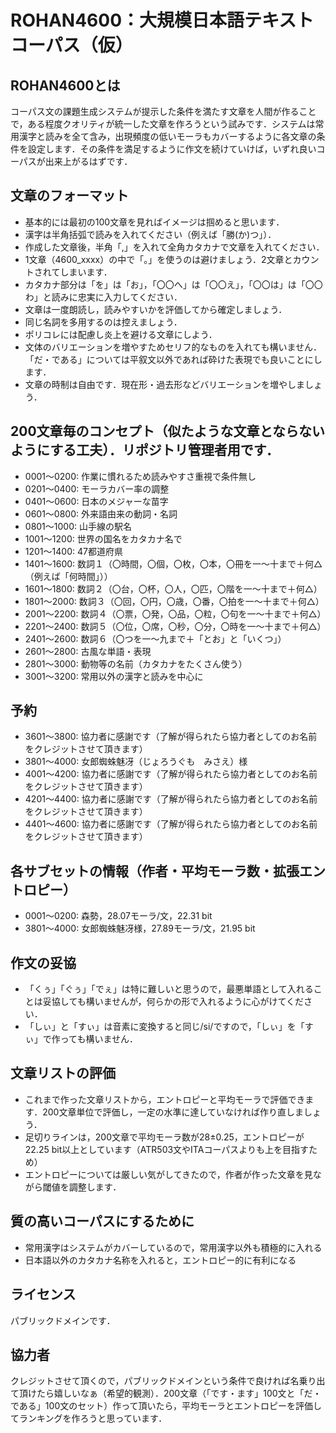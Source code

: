 # ROHAN4600：大規模日本語テキストコーパス（仮）

## ROHAN4600とは
コーパス文の課題生成システムが提示した条件を満たす文章を人間が作ることで，ある程度クオリティが統一した文章を作ろうという試みです．システムは常用漢字と読みを全て含み，出現頻度の低いモーラもカバーするように各文章の条件を設定します．その条件を満足するように作文を続けていけば，いずれ良いコーパスが出来上がるはずです．

## 文章のフォーマット
- 基本的には最初の100文章を見ればイメージは掴めると思います．
- 漢字は半角括弧で読みを入れてください（例えば「勝(か)つ」）．
- 作成した文章後，半角「,」を入れて全角カタカナで文章を入れてください．
- 1文章（4600_xxxx）の中で「。」を使うのは避けましょう．2文章とカウントされてしまいます．
- カタカナ部分は「を」は「お」，「〇〇へ」は「〇〇え」，「〇〇は」は「〇〇わ」と読みに忠実に入力してください．
- 文章は一度朗読し，読みやすいかを評価してから確定しましょう．
- 同じ名詞を多用するのは控えましょう．
- ポリコレには配慮し炎上を避ける文章にしよう．
- 文体のバリエーションを増やすためセリフ的なものを入れても構いません．「だ・である」については平叙文以外であれば砕けた表現でも良いことにします．
- 文章の時制は自由です．現在形・過去形などバリエーションを増やしましょう．

## 200文章毎のコンセプト（似たような文章とならないようにする工夫）．リポジトリ管理者用です．
- 0001～0200: 作業に慣れるため読みやすさ重視で条件無し
- 0201～0400: モーラカバー率の調整
- 0401～0600: 日本のメジャーな苗字
- 0601～0800: 外来語由来の動詞・名詞
- 0801～1000: 山手線の駅名
- 1001～1200: 世界の国名をカタカナ名で
- 1201～1400: 47都道府県
- 1401～1600: 数詞１（〇時間，〇個，〇枚，〇本，〇冊を一～十まで＋何△（例えば「何時間」））
- 1601～1800: 数詞２（〇台，〇杯，〇人，〇匹，〇階を一～十まで＋何△）
- 1801～2000: 数詞３（〇回，〇円，〇歳，〇番，〇拍を一～十まで＋何△）
- 2001～2200: 数詞４（〇票，〇発，〇品，〇粒，〇句を一～十まで＋何△）
- 2201～2400: 数詞５（〇位，〇席，〇秒，〇分，〇時を一～十まで＋何△）
- 2401～2600: 数詞６（〇つを一～九まで＋「とお」と「いくつ」）
- 2601～2800: 古風な単語・表現
- 2801～3000: 動物等の名前（カタカナをたくさん使う）
- 3001～3200: 常用以外の漢字と読みを中心に

## 予約
- 3601～3800: 協力者に感謝です（了解が得られたら協力者としてのお名前をクレジットさせて頂きます）
- 3801～4000: 女郎蜘蛛魅冴（じょろうぐも　みさえ）様
- 4001～4200: 協力者に感謝です（了解が得られたら協力者としてのお名前をクレジットさせて頂きます）
- 4201～4400: 協力者に感謝です（了解が得られたら協力者としてのお名前をクレジットさせて頂きます）
- 4401～4600: 協力者に感謝です（了解が得られたら協力者としてのお名前をクレジットさせて頂きます）

## 各サブセットの情報（作者・平均モーラ数・拡張エントロピー）
- 0001～0200: 森勢，28.07モーラ/文，22.31 bit
- 3801～4000: 女郎蜘蛛魅冴様，27.89モーラ/文，21.95 bit

## 作文の妥協
- 「くぅ」「ぐぅ」「でぇ」は特に難しいと思うので，最悪単語として入れることは妥協しても構いませんが，何らかの形で入れるように心がけてください．
- 「しぃ」と「すぃ」は音素に変換すると同じ/si/ですので，「しぃ」を「すぃ」で作っても構いません．

## 文章リストの評価
- これまで作った文章リストから，エントロピーと平均モーラで評価できます．200文章単位で評価し，一定の水準に達していなければ作り直しましょう．
- 足切りラインは，200文章で平均モーラ数が28±0.25，エントロピーが22.25 bit以上としています（ATR503文やITAコーパスよりも上を目指すため）
- エントロピーについては厳しい気がしてきたので，作者が作った文章を見ながら閾値を調整します．

## 質の高いコーパスにするために
- 常用漢字はシステムがカバーしているので，常用漢字以外も積極的に入れる
- 日本語以外のカタカナ名称を入れると，エントロピー的に有利になる

## ライセンス
パブリックドメインです．

## 協力者
クレジットさせて頂くので，パブリックドメインという条件で良ければ名乗り出て頂けたら嬉しいなぁ（希望的観測）．200文章（「です・ます」100文と「だ・である」100文のセット）作って頂いたら，平均モーラとエントロピーを評価してランキングを作ろうと思っています．
